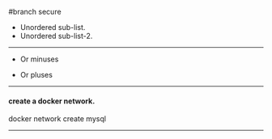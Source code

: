 #branch secure
* Unordered sub-list.
* Unordered sub-list-2.
***
- Or minuses
+ Or pluses

---


#### create a docker network.

docker network create mysql

---
